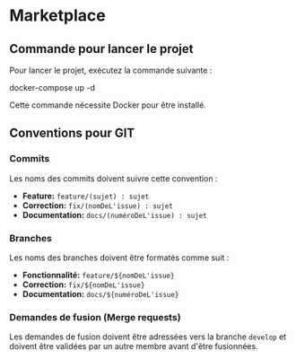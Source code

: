 # Marketplace

## Commande pour lancer le projet

Pour lancer le projet, exécutez la commande suivante :

docker-compose up -d


Cette commande nécessite Docker pour être installé.

## Conventions pour GIT

### Commits

Les noms des commits doivent suivre cette convention :

- **Feature:** `feature/(sujet) : sujet`
- **Correction:** `fix/(nomDeL'issue) : sujet`
- **Documentation:** `docs/(numéroDeL'issue) : sujet`

### Branches

Les noms des branches doivent être formatés comme suit :

- **Fonctionnalité:** `feature/${nomDeL'issue}`
- **Correction:** `fix/${nomDeL'issue}`
- **Documentation:** `docs/${numéroDeL'issue}`

### Demandes de fusion (Merge requests)

Les demandes de fusion doivent être adressées vers la branche `develop` et doivent être validées par un autre membre avant d'être fusionnées.